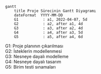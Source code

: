 ```mermaid
gantt
    title Proje Sürecinin Gantt Diyagramı
    dateFormat  YYYY-MM-DD
    G1           : a1, 2022-04-07, 5d
    G2           : a2, after a1, 4d
    G3           : a3, after a2, 4d
    G4           : a4, after a3, 5d
    G5           : a5, after a4, 6d
```

G1: Proje planının çıkarılması <br>
G2: İsteklerin modellenmesi <br>
G3: Nesneye dayalı modelleme <br>
G4: Nesneye dayalı tasarım <br>
G5: Birim testi sınamaları <br>